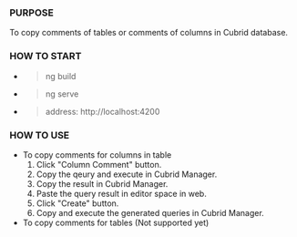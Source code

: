 
### PURPOSE
To copy comments of tables or comments of columns in Cubrid database.

### HOW TO START
- > ng build
- > ng serve
- > address: http://localhost:4200

### HOW TO USE
- To copy comments for columns in table
     1. Click "Column Comment" button.
     2. Copy the qeury and execute in Cubrid Manager.
     3. Copy the result in Cubrid Manager.
     4. Paste the query result in editor space in web.
     5. Click "Create" button.
     6. Copy and execute the generated queries in Cubrid Manager.
- To copy comments for tables
    (Not supported yet)

